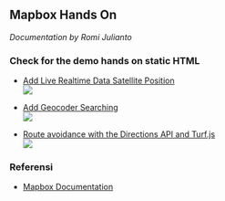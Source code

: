 ## Mapbox Hands On

_Documentation by Romi Julianto_

### Check for the demo hands on static HTML

- [Add Live Realtime Data Satellite Position](https://csb-j08qh1.netlify.app/)<br>
![](http://i.imgur.com/60bts.gif)

- [Add Geocoder Searching](https://csb-j08qh1.netlify.app/)<br>
![](http://i.imgur.com/60bts.gif)

- [Route avoidance with the Directions API and Turf.js](https://route-avoidence.netlify.app/)<br>
![](http://i.imgur.com/60bts.gif)


### Referensi

- [Mapbox Documentation](https://docs.mapbox.com/)
